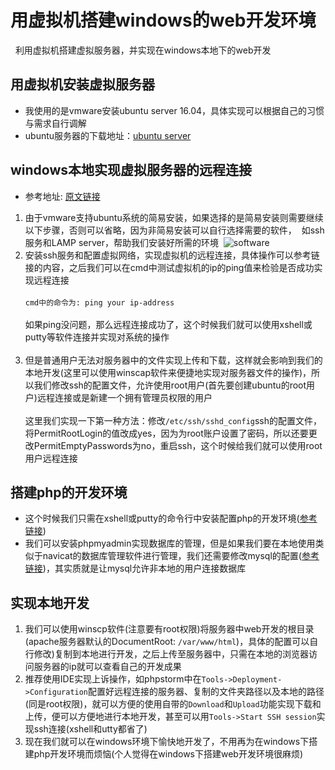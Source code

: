 # 用虚拟机搭建windows的web开发环境
   利用虚拟机搭建虚拟服务器，并实现在windows本地下的web开发

## 用虚拟机安装虚拟服务器
* 我使用的是vmware安装ubuntu server 16.04，具体实现可以根据自己的习惯与需求自行调解
* ubuntu服务器的下载地址：[ubuntu server](https://www.ubuntu.com/download/server)
## windows本地实现虚拟服务器的远程连接
* 参考地址: [原文链接](http://www.linuxidc.com/Linux/2017-01/139530.htm)
1. 由于vmware支持ubuntu系统的简易安装，如果选择的是简易安装则需要继续以下步骤，否则可以省略，因为非简易安装可以自行选择需要的软件，
  如ssh服务和LAMP server，帮助我们安装好所需的环境
  ![software](http://images2015.cnblogs.com/blog/855959/201611/855959-20161115001841310-1770251240.png)<br>
2. 安装ssh服务和配置虚拟网络，实现虚拟机的远程连接，具体操作可以参考链接的内容，之后我们可以在cmd中测试虚拟机的ip的ping值来检验是否成功实现远程连接<br><br>
`cmd中的命令为: ping your ip-address`<br><br>
如果ping没问题，那么远程连接成功了，这个时候我们就可以使用xshell或putty等软件连接并实现对系统的操作<br><br>
3. 但是普通用户无法对服务器中的文件实现上传和下载，这样就会影响到我们的本地开发(这里可以使用winscap软件来便捷地实现对服务器文件的操作)，所以我们修改ssh的配置文件，允许使用root用户(首先要创建ubuntu的root用户)远程连接或是新建一个拥有管理员权限的用户<br><br>
这里我们实现一下第一种方法：修改`/etc/ssh/sshd_config`ssh的配置文件，将PermitRootLogin的值改成yes，因为为root账户设置了密码，所以还要更改PermitEmptyPasswords为no，重启ssh，这个时候给我们就可以使用root用户远程连接
## 搭建php的开发环境
* 这个时候我们只需在xshell或putty的命令行中安装配置php的开发环境([参考链接](http://www.cnblogs.com/wenanry/archive/2012/11/13/2767779.html))
* 我们可以安装phpmyadmin实现数据库的管理，但是如果我们要在本地使用类似于navicat的数据库管理软件进行管理，我们还需要修改mysql的配置([参考链接](http://jingyan.baidu.com/article/64d05a0258526dde54f73b6a.html))，其实质就是让mysql允许非本地的用户连接数据库
## 实现本地开发
1. 我们可以使用winscp软件(注意要有root权限)将服务器中web开发的根目录(apache服务器默认的DocumentRoot: `/var/www/html`)，具体的配置可以自行修改)复制到本地进行开发，之后上传至服务器中，只需在本地的浏览器访问服务器的ip就可以查看自己的开发成果
2. 推荐使用IDE实现上诉操作，如phpstorm中在`Tools->Deployment->Configuration`配置好远程连接的服务器、复制的文件夹路径以及本地的路径(同是root权限)，就可以方便的使用自带的`Download`和`Upload`功能实现下载和上传，便可以方便地进行本地开发，甚至可以用`Tools->Start SSH session`实现ssh连接(xshell和utty都省了)
3. 现在我们就可以在windows环境下愉快地开发了，不用再为在windows下搭建php开发环境而烦恼(个人觉得在windows下搭建web开发环境很麻烦)
